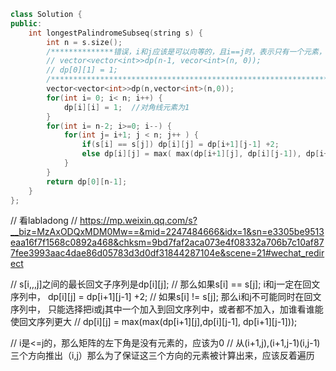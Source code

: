 
```cpp
class Solution {
public:
    int longestPalindromeSubseq(string s) {
        int n = s.size();
        /**************错误，i和j应该是可以向等的，且i==j时，表示只有一个元素，回文串序列应该为1***************/
        // vector<vector<int>>dp(n-1, vecor<int>(n, 0));
        // dp[0][1] = 1;  
        /*******************************************************************************************/
        vector<vector<int>>dp(n,vector<int>(n,0));
        for(int i= 0; i< n; i++) {
            dp[i][i] = 1;  //对角线元素为1
        }                               
        for(int i= n-2; i>=0; i--) {
            for(int j= i+1; j < n; j++ ) {
                if(s[i] == s[j]) dp[i][j] = dp[i+1][j-1] +2;
                else dp[i][j] = max( max(dp[i+1][j], dp[i][j-1]), dp[i+1][j-1]);
            }
        }
        return dp[0][n-1];
    }
};
```

// 看labladong
// https://mp.weixin.qq.com/s?__biz=MzAxODQxMDM0Mw==&mid=2247484666&idx=1&sn=e3305be9513eaa16f7f1568c0892a468&chksm=9bd7faf2aca073e4f08332a706b7c10af877fee3993aac4dae86d05783d3d0df31844287104e&scene=21#wechat_redirect

// s[i,,,j]之间的最长回文子序列是dp[i][j];
// 那么如果s[i] == s[j];  i和j一定在回文序列中，    dp[i][j] = dp[i+1][j-1] +2;
// 如果s[i] != s[j];  那么i和j不可能同时在回文序列中， 只能选择把i或j其中一个加入到回文序列中，或者都不加入，加谁看谁能使回文序列更大
// dp[i][j] = max(max(dp[i+1][j],dp[i][j-1], dp[i+1][j-1]));

// i是<=j的，那么矩阵的左下角是没有元素的，应该为0
// 从(i+1,j),(i+1,j-1)(i,j-1)三个方向推出（i,j）那么为了保证这三个方向的元素被计算出来，应该反着遍历
